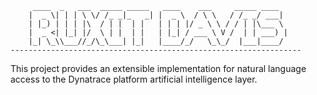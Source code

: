 
         ____  _   ___  _____ _____   ____    ___     _____ ____  
        |  _ \| | | \ \/ /_ _|_   _| |  _ \  / \ \   / /_ _/ ___| 
        | |_) | | | |\  / | |  | |   | | | |/ _ \ \ / / | |\___ \ 
        |  _ <| |_| |/  \ | |  | |   | |_| / ___ \ V /  | | ___) |
        |_| \_\\___//_/\_\___| |_|   |____/_/   \_\_/  |___|____/ 
    ----------------------------------------------------------------- 


This project provides an extensible implementation for natural language access to the Dynatrace platform artificial intelligence layer.

